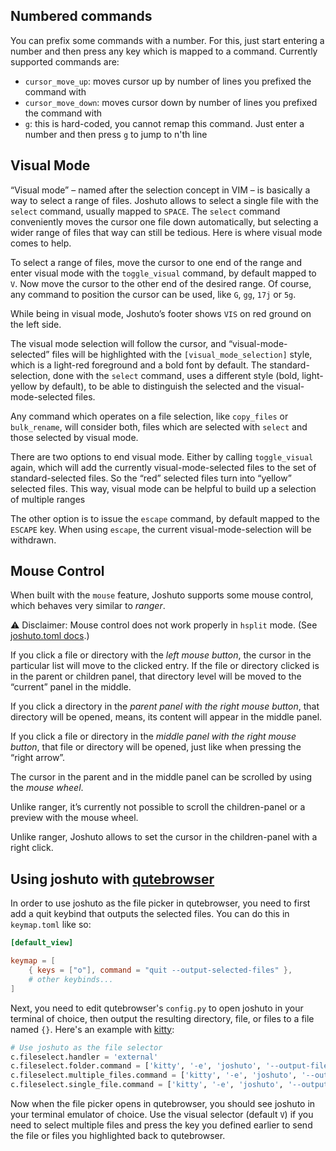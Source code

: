 ## Numbered commands

You can prefix some commands with a number. For this, just start entering
a number and then press any key which is mapped to a command. Currently
supported commands are:

- `cursor_move_up`: moves cursor up by number of lines you prefixed the
  command with
- `cursor_move_down`: moves cursor down by number of lines you prefixed the
  command with
- `g`: this is hard-coded, you cannot remap this command. Just enter a number
  and then press `g` to jump to n'th line

## Visual Mode

“Visual mode” – named after the selection concept in VIM – is basically a way to
select a range of files.
Joshuto allows to select a single file with the `select` command, usually mapped to `SPACE`.
The `select` command conveniently moves the cursor one file down automatically, but
selecting a wider range of files that way can still be tedious.
Here is where visual mode comes to help.

To select a range of files, move the cursor to one end of the range and enter visual mode
with the `toggle_visual` command, by default mapped to `V`.
Now move the cursor to the other end of the desired range.
Of course, any command to position the cursor can be used, like `G`, `gg`, `17j` or `5g`.

While being in visual mode, Joshuto’s footer shows `VIS` on red ground on the left side.

The visual mode selection will follow the cursor, and “visual-mode-selected” files will be
highlighted with the `[visual_mode_selection]` style, which is a light-red foreground and
a bold font by default.
The standard-selection, done with the `select` command, uses a different style (bold, light-yellow by default),
to be able to distinguish the selected and the visual-mode-selected files.

Any command which operates on a file selection, like `copy_files` or `bulk_rename`, will
consider both, files which are selected with `select` and those selected by visual mode.

There are two options to end visual mode. Either by calling `toggle_visual` again, which
will add the currently visual-mode-selected files to the set of standard-selected files.
So the “red” selected files turn into “yellow” selected files.
This way, visual mode can be helpful to build up a selection of multiple ranges

The other option is to issue the `escape` command, by default mapped to the `ESCAPE` key.
When using `escape`, the current visual-mode-selection will be withdrawn.

## Mouse Control

When built with the `mouse` feature, Joshuto supports some mouse control,
which behaves very similar to _ranger_.

⚠ Disclaimer: Mouse control does not work properly in `hsplit` mode.
(See [joshuto.toml docs](configuration/joshuto.toml.md#Different_view_layouts).)

If you click a file or directory with the _left mouse button_,
the cursor in the particular list will move to the clicked entry.
If the file or directory clicked is in the parent or children panel,
that directory level will be moved to the “current” panel in the middle.

If you click a directory in the _parent panel with the right mouse button_,
that directory will be opened, means, its content will appear in the middle panel.

If you click a file or directory in the _middle panel with the right mouse button_,
that file or directory will be opened, just like when pressing the “right arrow”.

The cursor in the parent and in the middle panel can be scrolled by using the _mouse wheel_.

Unlike ranger, it’s currently not possible to scroll the children-panel or a preview
with the mouse wheel.

Unlike ranger, Joshuto allows to set the cursor in the children-panel with a right click.

## Using joshuto with [qutebrowser](https://qutebrowser.org/)

In order to use joshuto as the file picker in qutebrowser, you need to first add a quit
keybind that outputs the selected files. You can do this in `keymap.toml` like so:


```toml
[default_view]

keymap = [
	{ keys = ["o"], command = "quit --output-selected-files" },
	# other keybinds...
]
```

Next, you need to edit qutebrowser's `config.py` to open joshuto in your terminal of choice,
then output the resulting directory, file, or files to a file named `{}`. Here's an example
with [kitty](https://sw.kovidgoyal.net/kitty/index.html):

```python
# Use joshuto as the file selector
c.fileselect.handler = 'external'
c.fileselect.folder.command = ['kitty', '-e', 'joshuto', '--output-file', '{}']
c.fileselect.multiple_files.command = ['kitty', '-e', 'joshuto', '--output-file', '{}']
c.fileselect.single_file.command = ['kitty', '-e', 'joshuto', '--output-file', '{}']
```

Now when the file picker opens in qutebrowser, you should see joshuto in your terminal emulator
of choice. Use the visual selector (default `V`) if you need to select multiple files and press
the key you defined earlier to send the file or files you highlighted back to qutebrowser.
